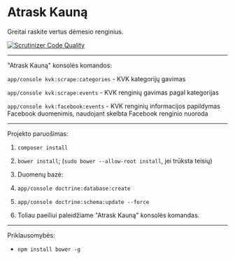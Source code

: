 Atrask Kauną
========================

Greitai raskite vertus dėmesio renginius.

[![Scrutinizer Code Quality](https://scrutinizer-ci.com/g/nfq-akademija-2015-ruduo/Kas_vyksta_Kaune/badges/quality-score.png?b=master)](https://scrutinizer-ci.com/g/nfq-akademija-2015-ruduo/Kas_vyksta_Kaune/?branch=master)

--------------

"Atrask Kauną" konsolės komandos:

`app/console kvk:scrape:categories` - KVK kategorijų gavimas

`app/console kvk:scrape:events` - KVK renginių gavimas pagal kategorijas

`app/console kvk:facebook:events` - KVK renginių informacijos papildymas Facebook duomenimis, naudojant skelbta Facebook renginio nuoroda

--------------

Projekto paruošimas:

1. `composer install`

2. `bower install`; (`sudo bower --allow-root install`, jei trūksta teisių)

3. Duomenų bazė:
  1. `app/console doctrine:database:create`
  2. `app/console doctrine:schema:update --force`

4. Toliau paeiliui paleidžiame "Atrask Kauną" konsolės komandas.

--------------

Priklausomybės:

* `npm install bower -g`
